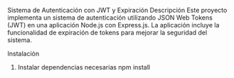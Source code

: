 Sistema de Autenticación con JWT y Expiración
Descripción
Este proyecto implementa un sistema de autenticación utilizando JSON Web Tokens (JWT) en una aplicación Node.js con Express.js. La aplicación incluye la funcionalidad de expiración de tokens para mejorar la seguridad del sistema.

Instalación
1. Instalar dependencias necesarias
npm install
